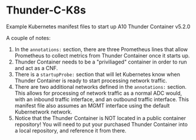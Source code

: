 # Thunder-C-K8s
Example Kubernetes manifest files to start up A10 Thunder Container v5.2.0

A couple of notes:
1.  In the `annotations:` section, there are three Prometheus lines that allow Prometheus to collect metrics from Thunder Container once it starts up.
2.  Thunder Container needs to be a "priviliaged" container in order to run and act as a CNF.
3.  There is a `startupProbe:` section that will let Kubernetes know when Thunder Container is ready to start processing network traffic.
4.  There are two additional networks defined in the `annotations:` section.  This allows for processing of network traffic as a normal ADC would, with an inbound traffic interface, and an outbound traffic interface. This manifest file also assumes an MGMT interface using the default Kubernetwork network.
5.  Notice that the Thunder Container is NOT located in a public container repository!  You will need to put your purchased Thunder Container into a local repository, and reference it from there.

